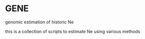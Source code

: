 # GENE
genomic estimation of historic Ne


this is a collection of scripts to estimate Ne using various methods

